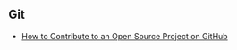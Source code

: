 ## Git

* [How to Contribute to an Open Source Project on GitHub](https://egghead.io/series/how-to-contribute-to-an-open-source-project-on-github)
